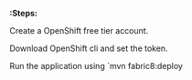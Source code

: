 **:Steps:**
                                              
Create a OpenShift free tier account.

Download OpenShift cli and set the token.

Run the application using `mvn fabric8:deploy

